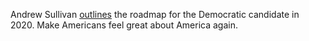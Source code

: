 Andrew Sullivan <a href="http://nymag.com/intelligencer/2019/12/andrew-sullivan-what-we-know-about-trump-going-into-2020.html">outlines</a> the roadmap for the Democratic candidate in 2020. Make Americans feel great about America again. 
